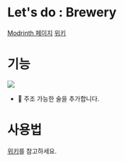 # Let's do : Brewery

[Modrinth 페이지](https://modrinth.com/mod/lets-do-brewery)
[위키](https://github.com/satisfyu/Brewery/wiki)

# 기능 
![](https://camo.githubusercontent.com/c2014b95f44908b49f170dedf884378ccf8d30bed3ead5325a63711e6715f853/68747470733a2f2f696d6775722e636f6d2f58764e34626d782e706e67)
* :beer: 주조 가능한 술을 추가합니다.

# 사용법
[위키](https://github.com/satisfyu/Brewery/wiki)를 참고하세요.